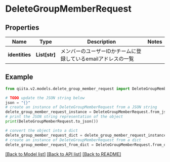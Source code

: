 # DeleteGroupMemberRequest


## Properties

Name | Type | Description | Notes
------------ | ------------- | ------------- | -------------
**identities** | **List[str]** | メンバーのユーザーIDかチームに登録しているemailアドレスの一覧 | 

## Example

```python
from qiita.v2.models.delete_group_member_request import DeleteGroupMemberRequest

# TODO update the JSON string below
json = "{}"
# create an instance of DeleteGroupMemberRequest from a JSON string
delete_group_member_request_instance = DeleteGroupMemberRequest.from_json(json)
# print the JSON string representation of the object
print(DeleteGroupMemberRequest.to_json())

# convert the object into a dict
delete_group_member_request_dict = delete_group_member_request_instance.to_dict()
# create an instance of DeleteGroupMemberRequest from a dict
delete_group_member_request_from_dict = DeleteGroupMemberRequest.from_dict(delete_group_member_request_dict)
```
[[Back to Model list]](../README.md#documentation-for-models) [[Back to API list]](../README.md#documentation-for-api-endpoints) [[Back to README]](../README.md)


